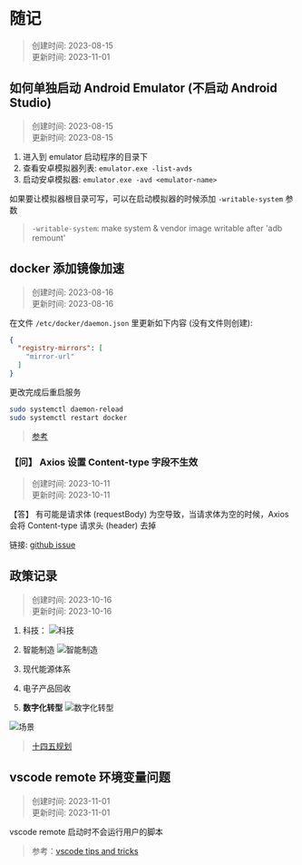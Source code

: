 # 随记
> 创建时间: 2023-08-15  
> 更新时间: 2023-11-01

## 如何单独启动 Android Emulator (不启动 Android Studio)
> 创建时间: 2023-08-15  
> 更新时间: 2023-08-15

1. 进入到 emulator 启动程序的目录下
2. 查看安卓模拟器列表: `emulator.exe -list-avds`
3. 启动安卓模拟器: `emulator.exe -avd <emulator-name>`

如果要让模拟器根目录可写，可以在启动模拟器的时候添加 `-writable-system` 参数
> `-writable-system`: make system & vendor image writable after 'adb remount'

## docker 添加镜像加速
> 创建时间: 2023-08-16  
> 更新时间: 2023-08-16

在文件 `/etc/docker/daemon.json` 里更新如下内容 (没有文件则创建):
```json
{
  "registry-mirrors": [
    "mirror-url"
  ]
}
```

更改完成后重启服务
```bash
sudo systemctl daemon-reload
sudo systemctl restart docker
```

> [参考](https://yeasy.gitbook.io/docker_practice/install/mirror)

### 【问】 Axios 设置 Content-type 字段不生效
> 创建时间: 2023-10-11  
> 更新时间: 2023-10-11

【答】 有可能是请求体 (requestBody) 为空导致，当请求体为空的时候，Axios 会将 Content-type 请求头 (header) 去掉

链接: [github issue](https://github.com/axios/axios/issues/362)

## 政策记录
> 创建时间: 2023-10-16  
> 更新时间: 2023-10-16

1. 科技：
![科技](https://www.gov.cn/xinwen/2021-03/13/W020220405479604275015.jpg)

2. 智能制造
![智能制造](https://www.gov.cn/xinwen/2021-03/13/W020220405479605306649.jpg)

3. 现代能源体系

4. 电子产品回收

5. **数字化转型**
![数字化转型](https://www.gov.cn/xinwen/2021-03/13/W020220405479607988762.jpg)

![场景](https://www.gov.cn/xinwen/2021-03/13/W020220405479608299376.jpg)

> [十四五规划](https://www.gov.cn/xinwen/2021-03/13/content_5592681.htm)

## vscode remote 环境变量问题
> 创建时间: 2023-11-01  
> 更新时间: 2023-11-01

vscode remote 启动时不会运行用户的脚本

> 参考：[vscode tips and tricks](https://code.visualstudio.com/docs/remote/troubleshooting)